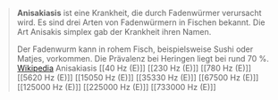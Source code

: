> **Anisakiasis** ist eine Krankheit, die durch Fadenwürmer verursacht wird. Es sind drei Arten von Fadenwürmern in Fischen bekannt. Die Art Anisakis simplex gab der Krankheit ihren Namen.
>
> Der Fadenwurm kann in rohem Fisch, beispielsweise Sushi oder Matjes, vorkommen. Die Prävalenz bei Heringen liegt bei rund 70 %.
> [Wikipedia](https://de.wikipedia.org/wiki/Anisakiasis)
Anisakiasis
[[40 Hz (E)]]
[[230 Hz (E)]]
[[780 Hz (E)]]
[[5620 Hz (E)]]
[[15050 Hz (E)]]
[[35330 Hz (E)]]
[[67500 Hz (E)]]
[[125000 Hz (E)]]
[[225000 Hz (E)]]
[[733000 Hz (E)]]